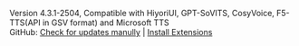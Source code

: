 Version 4.3.1-2504, Compatible with HiyoriUI, GPT-SoVITS, CosyVoice, F5-TTS(API in GSV format) and Microsoft TTS<br>
GitHub: [Check for updates manully](https://github.com/YYuX-1145/Srt-AI-Voice-Assistant) | [Install Extensions](https://github.com/YYuX-1145/Srt-AI-Voice-Assistant/tree/main/tools)  